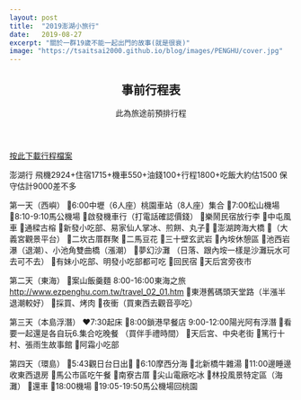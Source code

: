 ```yaml
---
layout: post
title:  "2019澎湖小旅行"
date:   2019-08-27
excerpt: "關於一群19歲不能一起出門的故事(就是很衰)"
image: "https://tsaitsai2000.github.io/blog/images/PENGHU/cover.jpg"
---
```

<header>
	<h2>事前行程表</h2>
	<p>此為旅途前預排行程</p>
</header>
<object data="resume.pdf" type="application/pdf" width="100%" height="800px"> 
  <p><a href="https://drive.google.com/file/d/1_N1iJsy9fpHoPTqE7Y3T3QEd1HCkFTJr/preview" >按此下載行程檔案</a></p>  
</object>
<object data="https://drive.google.com/file/d/1_N1iJsy9fpHoPTqE7Y3T3QEd1HCkFTJr/preview" width="100%" height="400">
</object>

澎湖行
飛機2924+住宿1715+機車550+油錢100+行程1800+吃飯大約估1500
保守估計9000差不多

第一天（西嶼）
🔅6:00中壢（6人座）桃園車站（8人座）集合
🔅7:00松山機場
🔅8:10-9:10馬公機場
🔅啟發機車行（打電話確認價錢）
🔅樂鬧民宿放行李
🔅中屯風車
🔅通樑古榕
🔺新發小吃部、易家仙人掌冰、煎餅、丸子🍡
🔅澎湖跨海大橋
🔅（大義宮觀景平台）
🔅二坎古厝群聚
🔺二馬豆花
🔅三十壁玄武岩
🔅內垵休憩區 
🔅池西岩瀑（退潮）、小池角雙曲橋（漲潮）
🔅夢幻沙灘
（日落、跟內垵一樣是沙灘玩水可去可不去）
🔺有妹小吃部、明發小吃部都可吃
🔅回民宿
🔅天后宮旁夜市

第二天（東海）
🔺案山飯羹麵
8:00-16:00東海之旅
http://www.ezpenghu.com.tw/travel_02_01.htm
🔅東港舊碼頭天堂路（半漲半退潮較好）
🔺採買、烤肉
🔅夜衝（買東西去觀音亭吃）

第三天（本島浮潛）
❤️7:30起床
🔺8:00鎖港早餐店
9:00-12:00陽光阿有浮潛
🍎看要一起還是各自玩6.集合吃晚餐
（買伴手禮時間）
🔅天后宮、中央老街
🔅篤行十村、張雨生故事館
🔺阿霜小吃部

第四天（環島）
🔅5:43觀日台日出🌅
🔅6:10摩西分海
🔺北新橋牛雜湯
🔅11:00邊睡邊收東西退房
🔺馬公市區吃午餐
🔅南寮古厝
🔅尖山電廠吃冰
🔆林投風景特定區（海灘）
🔆還車
🔆18:00機場
🔆19:05-19:50馬公機場回桃園